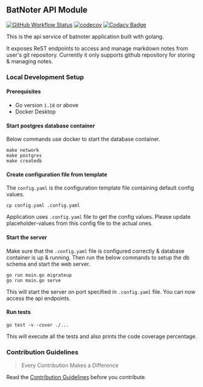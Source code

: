 ## BatNoter API Module

[![GitHub Workflow Status](https://img.shields.io/github/workflow/status/batnoter/batnoter-api/Test/main?color=forestgreen)](https://github.com/batnoter/batnoter-api/actions?query=branch%3Amain)
[![codecov](https://codecov.io/gh/batnoter/batnoter-api/branch/main/graph/badge.svg?token=pWRurWucMC)](https://codecov.io/gh/batnoter/batnoter-api)
[![Codacy Badge](https://app.codacy.com/project/badge/Grade/6b8593ef77a041a89a2dfa9aa9eea154)](https://www.codacy.com/gh/batnoter/batnoter-api/dashboard?utm_source=github.com&amp;utm_medium=referral&amp;utm_content=batnoter/batnoter-api&amp;utm_campaign=Badge_Grade)

This is the api service of batnoter application built with golang.

It exposes ReST endpoints to access and manage markdown notes from user's git repository. Currently it only supports github repository for storing & managing notes.

### Local Development Setup

#### Prerequisites
*   Go version `1.18` or above
*   Docker Desktop

#### Start postgres database container
Below commands use docker to start the database container.
```shell
make network
make postgres
make createdb
```

#### Create configuration file from template
The `config.yaml` is the configuration template file containing default config values.
```shell
cp config.yaml .config.yaml
```
Application uses `.config.yaml` file to get the config values. Please update placeholder-values from this config file to the actual ones. 

#### Start the server
Make sure that the `.config.yaml` file is configured correctly & database container is up & running.
Then run the below commands to setup the db schema and start the web server.
```shell
go run main.go migrateup
go run main.go serve
```
This will start the server on port specified in `.config.yaml` file. You can now access the api endpoints.

#### Run tests
```shell
go test -v -cover ./...
```
This will execute all the tests and also prints the code coverage percentage.

### Contribution Guidelines
> Every Contribution Makes a Difference

Read the [Contribution Guidelines](CONTRIBUTING.md) before you contribute.
